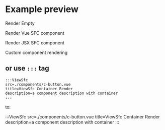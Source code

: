 # Example preview

Render Empty
<ViewSfc />

Render Vue SFC component
<ViewSfc src="./components/button.vue" title="ViewSfc Render" description="a component description" />

Render JSX SFC component
<ViewSfc src="./components/react.tsx" title="JSX Render" description="a component description"></ViewSfc>

Custom component rendering
<PreView src="./components/test.vue" title="Custom component rendering" description="a component description"></PreView>

## or use `:::` tag

```
:::ViewSfc
src=./components/c-button.vue
title=ViewSfc Container Render
description=a component description with container
:::
```

to:

:::ViewSfc
src=./components/c-button.vue
title=ViewSfc Container Render
description=a component description with container
:::
